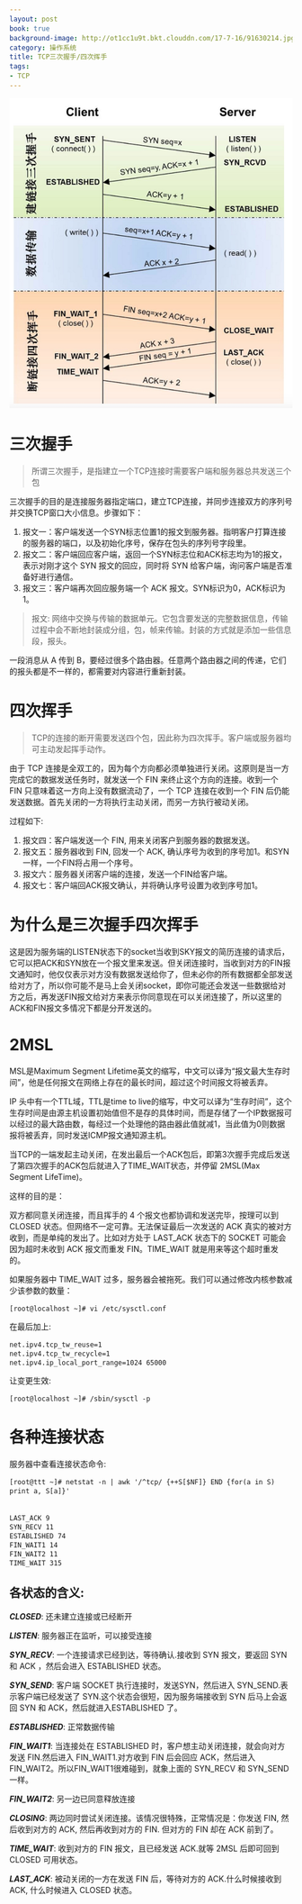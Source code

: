 ```yaml
---
layout: post
book: true
background-image: http://ot1cc1u9t.bkt.clouddn.com/17-7-16/91630214.jpg
category: 操作系统
title: TCP三次握手/四次挥手
tags:
- TCP
---
```


![](/images/tcp_send.png)

三次握手
===
>所谓三次握手，是指建立一个TCP连接时需要客户端和服务器总共发送三个包

三次握手的目的是连接服务器指定端口，建立TCP连接，并同步连接双方的序列号并交换TCP窗口大小信息。步骤如下：

1. 报文一：客户端发送一个SYN标志位置1的报文到服务器。指明客户打算连接的服务器的端口，以及初始化序号，保存在包头的序列号字段里。
2. 报文二：客户端回应客户端，返回一个SYN标志位和ACK标志均为1的报文，表示对刚才这个 SYN 报文的回应，同时将 SYN 给客户端，询问客户端是否准备好进行通信。
3. 报文三：客户端再次回应服务端一个 ACK 报文。SYN标识为0，ACK标识为1。

>报文: 网络中交换与传输的数据单元。它包含要发送的完整数据信息，传输过程中会不断地封装成分组，包，帧来传输。封装的方式就是添加一些信息段，报头。

一段消息从 A 传到 B，要经过很多个路由器。任意两个路由器之间的传递，它们的报头都是不一样的，都需要对内容进行重新封装。

四次挥手
===
>TCP的连接的断开需要发送四个包，因此称为四次挥手。客户端或服务器均可主动发起挥手动作。

由于 TCP 连接是全双工的，因为每个方向都必须单独进行关闭。这原则是当一方完成它的数据发送任务时，就发送一个 FIN 来终止这个方向的连接。收到一个 FIN 只意味着这一方向上没有数据流动了，一个 TCP 连接在收到一个 FIN 后仍能发送数据。首先关闭的一方将执行主动关闭，而另一方执行被动关闭。

过程如下:

1. 报文四：客户端发送一个 FIN, 用来关闭客户到服务器的数据发送。
2. 报文五：服务器收到 FIN, 回发一个 ACK, 确认序号为收到的序号加1。和SYN一样，一个FIN将占用一个序号。
3. 报文六：服务器关闭客户端的连接，发送一个FIN给客户端。
4. 报文七：客户端回ACK报文确认，并将确认序号设置为收到序号加1。

为什么是三次握手四次挥手
===
这是因为服务端的LISTEN状态下的socket当收到SKY报文的简历连接的请求后，它可以把ACK和SYN放在一个报文里来发送。但关闭连接时，当收到对方的FIN报文通知时，他仅仅表示对方没有数据发送给你了，但未必你的所有数据都全部发送给对方了，所以你可能不是马上会关闭socket，即你可能还会发送一些数据给对方之后，再发送FIN报文给对方来表示你同意现在可以关闭连接了，所以这里的ACK和FIN报文多情况下都是分开发送的。

2MSL
===
MSL是Maximum Segment Lifetime英文的缩写，中文可以译为“报文最大生存时间”，他是任何报文在网络上存在的最长时间，超过这个时间报文将被丢弃。

IP 头中有一个TTL域，TTL是time to live的缩写，中文可以译为“生存时间”，这个生存时间是由源主机设置初始值但不是存的具体时间，而是存储了一个IP数据报可以经过的最大路由数，每经过一个处理他的路由器此值就减1，当此值为0则数据报将被丢弃，同时发送ICMP报文通知源主机。

当TCP的一端发起主动关闭，在发出最后一个ACK包后，即第3次握手完成后发送了第四次握手的ACK包后就进入了TIME_WAIT状态，并停留 2MSL(Max Segment LifeTime)。

这样的目的是：

双方都同意关闭连接，而且挥手的 4 个报文也都协调和发送完毕，按理可以到 CLOSED 状态。但网络不一定可靠。无法保证最后一次发送的 ACK 真实的被对方收到，而是单纯的发出了。比如对方处于 LAST_ACK 状态下的 SOCKET 可能会因为超时未收到 ACK 报文而重发 FIN。TIME_WAIT 就是用来等这个超时重发的。

如果服务器中 TIME_WAIT 过多，服务器会被拖死。我们可以通过修改内核参数减少该参数的数量：

```
[root@localhost ~]# vi /etc/sysctl.conf 
```
在最后加上:

```
net.ipv4.tcp_tw_reuse=1
net.ipv4.tcp_tw_recycle=1
net.ipv4.ip_local_port_range=1024 65000

```
让变更生效:

```
[root@localhost ~]# /sbin/sysctl -p
```

各种连接状态
===
服务器中查看连接状态命令:

```
[root@ttt ~]# netstat -n | awk '/^tcp/ {++S[$NF]} END {for(a in S) print a, S[a]}'


LAST_ACK 9
SYN_RECV 11
ESTABLISHED 74
FIN_WAIT1 14
FIN_WAIT2 11
TIME_WAIT 315
```

各状态的含义:
---
***CLOSED***: 还未建立连接或已经断开

***LISTEN***: 服务器正在监听，可以接受连接

***SYN_RECV***: 一个连接请求已经到达，等待确认.接收到 SYN 报文，要返回 SYN 和 ACK ，然后会进入 ESTABLISHED 状态。

***SYN_SEND***: 客户端 SOCKET 执行连接时，发送SYN，然后进入 SYN_SEND.表示客户端已经发送了 SYN.这个状态会很短，因为服务端接收到 SYN 后马上会返回 SYN 和 ACK，然后就进入ESTABLISHED 了。

***ESTABLISHED***: 正常数据传输

***FIN_WAIT1***: 当连接处在 ESTABLISHED 时，客户想主动关闭连接，就会向对方发送 FIN.然后进入 FIN_WAIT1.对方收到 FIN 后会回应 ACK，然后进入 FIN_WAIT2。所以FIN_WAIT1很难碰到，就象上面的 SYN_RECV 和 SYN_SEND 一样。

***FIN_WAIT2***: 另一边已同意释放连接

***CLOSING***: 两边同时尝试关闭连接。该情况很特殊，正常情况是：你发送 FIN, 然后收到对方的 ACK, 然后再收到对方的 FIN. 但对方的 FIN 却在 ACK 前到了。

***TIME_WAIT***: 收到对方的 FIN 报文，且已经发送 ACK.就等 2MSL 后即可回到 CLOSED 可用状态。

***LAST_ACK***: 被动关闭的一方在发送 FIN 后，等待对方的 ACK.什么时候接收到 ACK, 什么时候进入 CLOSED 状态。